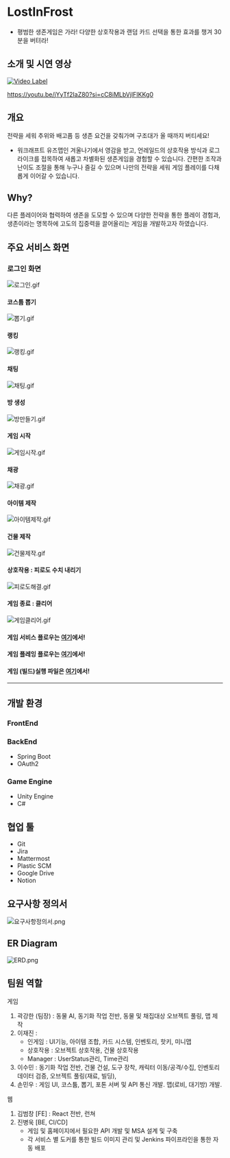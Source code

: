 # LostInFrost
- 평범한 생존게임은 가라! 다양한 상호작용과 랜덤 카드 선택을 통한 효과를 챙겨 30분을 버텨라! 

## 소개 및 시연 영상
[![Video Label](http://img.youtube.com/vi/jYyTf2IaZ80/0.jpg)](https://youtu.be/jYyTf2IaZ80)

https://youtu.be/jYyTf2IaZ80?si=cC8iMLbVjlFIKKg0
## 개요
전략을 세워 추위와 배고픔 등 생존 요건을 갖춰가며 구조대가 올 때까지 버티세요!
 - 워크래프트 유즈맵인 겨울나기에서 영감을 받고, 언레일드의 상호작용 방식과 로그라이크를 접목하여 새롭고 차별화된 생존게임을 경험할 수 있습니다. 간편한 조작과 난이도 조절을 통해 누구나 즐길 수 있으며 나만의 전략을 세워 게임 플레이를 다채롭게 이어갈 수 있습니다.

## Why?
다른 플레이어와 협력하여 생존을 도모할 수 있으며 다양한 전략을 통한 플레이 경험과, 생존이라는 명목하에 고도의 집중력을 끌어올리는 게임을 개발하고자 하였습니다. 

## 주요 서비스 화면
### 로그인 화면
![로그인.gif](./산출물/InGameGif/로그인.gif)
#### 코스튬 뽑기
![뽑기.gif](./산출물/InGameGif/뽑기.gif)
#### 랭킹
![랭킹.gif](./산출물/InGameGif/유저랭킹.gif)
#### 채팅
![채팅.gif](./산출물/InGameGif/채팅.gif)
#### 방 생성
![방만들기.gif](./산출물/InGameGif/방만들기.gif)
#### 게임 시작
![게임시작.gif](./산출물/InGameGif/게임시작.gif)
#### 채광
![채광.gif](./산출물/InGameGif/채광.gif)
#### 아이템 제작
![아이템제작.gif](./산출물/InGameGif/아이템제작.gif)
#### 건물 제작
![건물제작.gif](./산출물/InGameGif/건물제작.gif)
#### 상호작용 : 피로도 수치 내리기
![피로도해결.gif](./산출물/InGameGif/피로도해결.gif)
#### 게임 종료 : 클리어
![게임클리어.gif](./산출물/InGameGif/게임클리어.gif)
#### 게임 서비스 플로우는 [여기](https://github.com/suminzzang/LostInFrost/blob/master/%EC%82%B0%EC%B6%9C%EB%AC%BC/GAMEPLAYING_README.md)에서!
#### 게임 플레잉 플로우는 [여기](https://github.com/suminzzang/LostInFrost/blob/master/%EC%82%B0%EC%B6%9C%EB%AC%BC/GAMESERVICE_README.md)에서!

#### 게임 (빌드)실행 파일은 [여기](https://drive.google.com/file/d/1iaUEOmaEvWR93LeBZ2TKRu2au-JNrJv_/view)에서!

---

## 개발 환경
### FrontEnd
### BackEnd
- Spring Boot
- OAuth2
### Game Engine
- Unity Engine
- C#

## 협업 툴
- Git
- Jira
- Mattermost
- Plastic SCM
- Google Drive
- Notion
## 요구사항 정의서
![요구사항정의서.png](./산출물/요구사항정의서.png)

## ER Diagram
![ERD.png](./산출물/ERD.png)

## 팀원 역할
게임
1. 곽강한 (팀장) : 동물 AI, 동기화 작업 전반, 동물 및 채집대상 오브젝트 풀링, 맵 제작
2. 이재진 : 
    - 인게임 : UI기능, 아이템 조합, 카드 시스템, 인벤토리, 핫키, 미니맵
    - 상호작용 : 오브젝트 상호작용, 건물 상호작용
    - Manager : UserStatus관리, Time관리
3. 이수민 : 동기화 작업 전반, 건물 건설, 도구 장착, 캐릭터 이동/공격/수집, 인벤토리 데이터 검증, 오브젝트 풀링(재료, 빌딩), 
4. 손민우 : 게임 UI, 코스튬, 뽑기, 포톤 서버 및 API 통신 개발. 맵(로비, 대기방) 개발.
   
웹
1. 김범창 [FE] : React 전반, 런쳐
2. 진병욱 [BE, CI/CD]
    - 게임 및 홈페이지에서 필요한 API 개발 및 MSA 설계 및 구축
    - 각 서비스 별 도커를 통한 빌드 이미지 관리 및 Jenkins 파이프라인을 통한 자동 배포

